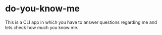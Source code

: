# do-you-know-me
This is a CLI app in which you have to answer questions regarding me and lets check how much you know me.
